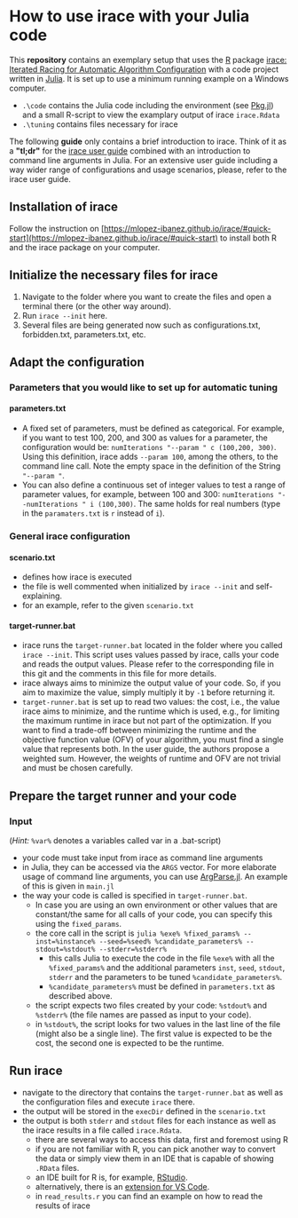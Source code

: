 # How to use irace with your Julia code

This **repository** contains an exemplary setup that uses the [R](https://www.r-project.org/about.html) package [irace: Iterated Racing for Automatic Algorithm Configuration](https://mlopez-ibanez.github.io/irace/) with a code project written in [Julia](https://julialang.org/). It is set up to use a minimum running example on a Windows computer.

- `.\code` contains the Julia code including the environment (see [Pkg.jl](https://docs.julialang.org/en/v1/stdlib/Pkg/)) and a small R-script to view the examplary output of irace `irace.Rdata`
- `.\tuning` contains files necessary for irace

The following **guide** only contains a brief introduction to irace. Think of it as a **"tl;dr"** for the [irace user guide](https://cran.r-project.org/package=irace/vignettes/irace-package.pdf) combined with an introduction to command line arguments in Julia.
For an extensive user guide including a way wider range of configurations and usage scenarios, please, refer to the irace user guide.

## Installation of irace

Follow the instruction on [https://mlopez-ibanez.github.io/irace/#quick-start](https://mlopez-ibanez.github.io/irace/#quick-start) to install both R and the irace package on your computer.

## Initialize the necessary files for irace

1. Navigate to the folder where you want to create the files and open a terminal there (or the other way around).
2. Run `irace --init` here.
3. Several files are being generated now such as configurations.txt, forbidden.txt, parameters.txt, etc.

## Adapt the configuration

### Parameters that you would like to set up for automatic tuning

#### parameters.txt

- A fixed set of parameters, must be defined as categorical. For example, if you want to test 100, 200, and 300 as values for a parameter, the configuration would be: `numIterations "--param " c (100,200, 300)`. Using this definition, irace adds `--param 100`, among the others, to the command line call. Note the empty space in the definition of the String `"--param "`.
- You can also define a continuous set of integer values to test a range of parameter values, for example, between 100 and 300:
`numIterations "--numIterations " i (100,300)`.
The same holds for real numbers (type in the `paramaters.txt` is `r` instead of `i`).

### General irace configuration

#### scenario.txt

- defines how irace is executed
- the file is well commented when initialized by `irace --init` and self-explaining.
- for an example, refer to the given `scenario.txt`

#### target-runner.bat

- irace runs the `target-runner.bat` located in the folder where you called `irace --init`. This script uses values passed by irace, calls your code and reads the output values. Please refer to the corresponding file in this git and the comments in this file for more details.
- irace always aims to minimize the output value of your code. So, if you aim to maximize the value, simply multiply it by `-1` before returning it.
- `target-runner.bat` is set up to read two values: the cost, i.e., the value irace aims to minimize, and the runtime which is used, e.g., for limiting the maximum runtime in irace but not part of the optimization. If you want to find a trade-off between minimizing the runtime and the objective function value (OFV) of your algorithm, you must find a single value that represents both. In the user guide, the authors propose a weighted sum. However, the weights of runtime and OFV are not trivial and must be chosen carefully.

## Prepare the target runner and your code

### Input

(_Hint:_ `%var%` denotes a variables called var in a .bat-script)

- your code must take input from irace as command line arguments
- in Julia, they can be accessed via the `ARGS` vector. For more elaborate usage of command line arguments, you can use [ArgParse.jl](https://github.com/carlobaldassi/ArgParse.jl). An example of this is given in `main.jl`
- the way your code is called is specified in `target-runner.bat`.
  - In case you are using an own environment or other values that are constant/the same for all calls of your code, you can specify this using the `fixed_params`.
  - the core call in the script is `julia %exe% %fixed_params% --inst=%instance% --seed=%seed% %candidate_parameters% --stdout=%stdout% --stderr=%stderr%`
    - this calls Julia to execute the code in the file `%exe%` with all the `%fixed_params%` and the additional parameters `inst`, `seed`, `stdout`, `stderr` and
      the parameters to be tuned `%candidate_parameters%`.
    - `%candidate_parameters%` must be defined in `parameters.txt` as described above.
  - the script expects two files created by your code: `%stdout%` and `%stderr%` (the file names are passed as input to your code).
  - in `%stdout%`, the script looks for two values in the last line of the file (might also be a single line). The first value is expected to be the cost, the second one is expected to be the runtime.

## Run irace

- navigate to the directory that contains the `target-runner.bat` as well as the configuration files and execute `irace` there.
- the output will be stored in the `execDir` defined in the `scenario.txt`
- the output is both `stderr` and `stdout` files for each instance as well as the irace results in a file called `irace.Rdata`.
  - there are several ways to access this data, first and foremost using R
  - if you are not familiar with R, you can pick another way to convert the data or simply view them in an IDE that is capable of showing `.RData` files.
  - an IDE built for R is, for example, [RStudio](https://posit.co/download/rstudio-desktop/).
  - alternatively, there is an [extension for VS Code](https://code.visualstudio.com/docs/languages/r).
  - in `read_results.r` you can find an example on how to read the results of irace
